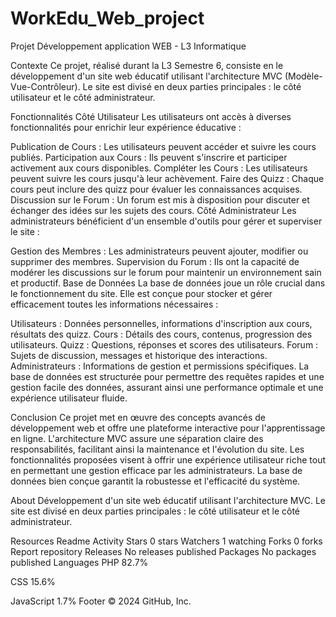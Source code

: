 # WorkEdu_Web_project

Projet Développement application WEB - L3 Informatique

Contexte
Ce projet, réalisé durant la L3 Semestre 6, consiste en le développement d'un site web éducatif utilisant l'architecture MVC (Modèle-Vue-Contrôleur). Le site est divisé en deux parties principales : le côté utilisateur et le côté administrateur.

Fonctionnalités
Côté Utilisateur
Les utilisateurs ont accès à diverses fonctionnalités pour enrichir leur expérience éducative :

Publication de Cours : Les utilisateurs peuvent accéder et suivre les cours publiés.
Participation aux Cours : Ils peuvent s'inscrire et participer activement aux cours disponibles.
Compléter les Cours : Les utilisateurs peuvent suivre les cours jusqu'à leur achèvement.
Faire des Quizz : Chaque cours peut inclure des quizz pour évaluer les connaissances acquises.
Discussion sur le Forum : Un forum est mis à disposition pour discuter et échanger des idées sur les sujets des cours.
Côté Administrateur
Les administrateurs bénéficient d'un ensemble d'outils pour gérer et superviser le site :

Gestion des Membres : Les administrateurs peuvent ajouter, modifier ou supprimer des membres.
Supervision du Forum : Ils ont la capacité de modérer les discussions sur le forum pour maintenir un environnement sain et productif.
Base de Données
La base de données joue un rôle crucial dans le fonctionnement du site. Elle est conçue pour stocker et gérer efficacement toutes les informations nécessaires :

Utilisateurs : Données personnelles, informations d'inscription aux cours, résultats des quizz.
Cours : Détails des cours, contenus, progression des utilisateurs.
Quizz : Questions, réponses et scores des utilisateurs.
Forum : Sujets de discussion, messages et historique des interactions.
Administrateurs : Informations de gestion et permissions spécifiques.
La base de données est structurée pour permettre des requêtes rapides et une gestion facile des données, assurant ainsi une performance optimale et une expérience utilisateur fluide.

Conclusion
Ce projet met en œuvre des concepts avancés de développement web et offre une plateforme interactive pour l'apprentissage en ligne. L'architecture MVC assure une séparation claire des responsabilités, facilitant ainsi la maintenance et l'évolution du site. Les fonctionnalités proposées visent à offrir une expérience utilisateur riche tout en permettant une gestion efficace par les administrateurs. La base de données bien conçue garantit la robustesse et l'efficacité du système.

About
Développement d'un site web éducatif utilisant l'architecture MVC. Le site est divisé en deux parties principales : le côté utilisateur et le côté administrateur.

Resources
 Readme
 Activity
Stars
 0 stars
Watchers
 1 watching
Forks
 0 forks
Report repository
Releases
No releases published
Packages
No packages published
Languages
PHP
82.7%
 
CSS
15.6%
 
JavaScript
1.7%
Footer
© 2024 GitHub, Inc.
